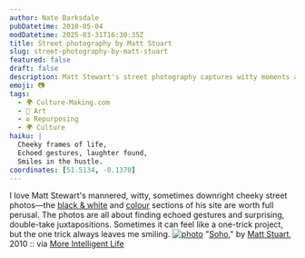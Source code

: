 ```yaml
---
author: Nate Barksdale
pubDatetime: 2010-05-04
modDatetime: 2025-03-31T16:30:35Z
title: Street photography by Matt Stuart
slug: street-photography-by-matt-stuart
featured: false
draft: false
description: Matt Stewart's street photography captures witty moments and surprising juxtapositions that always leave a smile.
emoji: 📷
tags:
  - 🌍 Culture-Making.com
  - 🎨 Art
  - ♻️ Repurposing
  - 🌍 Culture
haiku: |
  Cheeky frames of life,  
  Echoed gestures, laughter found,  
  Smiles in the hustle.
coordinates: [51.5134, -0.1370]
---
```


I love Matt Stewart's mannered, witty, sometimes downright cheeky street photos—the [black & white](http://web.archive.org/web/20150906073334/http://www.mattstuart.com/photographs/black-white) and [colour](https://www.google.com/search?q=%22colour%22%20mattstuart.com) sections of his site are worth full perusal. The photos are all about finding echoed gestures and surprising, double-take juxtapositions. Sometimes it can feel like a one-trick project, but the one trick always leaves me smiling. [![photo](http://culture-making.com/media/12.jpg)](http://www.mattstuart.com/)
"[Soho](http://www.mattstuart.com/)," by [Matt Stuart](http://www.mattstuart.com/), 2010 :: via [More Intelligent Life](https://www.google.com/search?q=%22More%20Intelligent%20Life%22%20moreintelligentlife.com)

